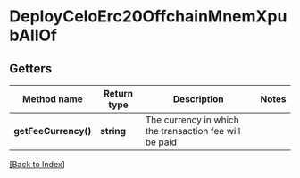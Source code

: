 # DeployCeloErc20OffchainMnemXpubAllOf

## Getters

Method name | Return type | Description | Notes
------------ | ------------- | ------------- | -------------
**getFeeCurrency()** | **string** | The currency in which the transaction fee will be paid |

[[Back to Index]](../index.md)
